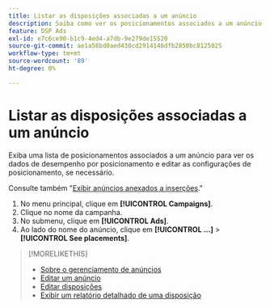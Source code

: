 ```yaml
---
title: Listar as disposições associadas a um anúncio
description: Saiba como ver os posicionamentos associados a um anúncio.
feature: DSP Ads
exl-id: e7c6ce90-b1c9-4ed4-a7db-9e279de15520
source-git-commit: ae1a58bd0aed430cd2914146dfb2850bc8125025
workflow-type: tm+mt
source-wordcount: '89'
ht-degree: 0%

---
```


# Listar as disposições associadas a um anúncio

Exiba uma lista de posicionamentos associados a um anúncio para ver os dados de desempenho por posicionamento e editar as configurações de posicionamento, se necessário.

Consulte também &quot;[Exibir anúncios anexados a inserções](/help/dsp/campaign-management/ads/ad-attach-to-placement.md#view-ads-campaign).&quot;

1. No menu principal, clique em **[!UICONTROL Campaigns]**.
1. Clique no nome da campanha.
1. No submenu, clique em **[!UICONTROL Ads]**.
1. Ao lado do nome do anúncio, clique em  **[!UICONTROL ...]** > **[!UICONTROL See placements]**.

>[!MORELIKETHIS]
>
>* [Sobre o gerenciamento de anúncios](ad-about.md)
>* [Editar um anúncio](ad-edit.md)
>* [Editar disposições](/help/dsp/campaign-management/placements/placement-edit.md)
>* [Exibir um relatório detalhado de uma disposição](/help/dsp/campaign-management/placements/placement-view-report.md)
